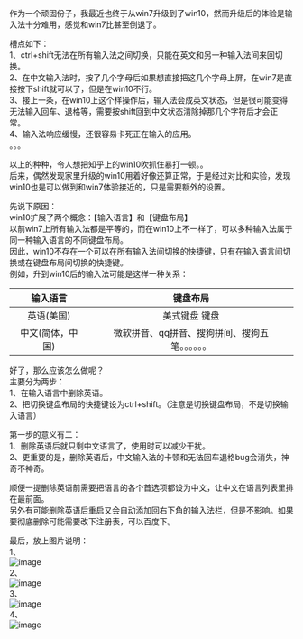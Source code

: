 作为一个顽固份子，我最近也终于从win7升级到了win10，然而升级后的体验是输入法十分难用，感觉和win7比甚至倒退了。  

槽点如下：  
1、ctrl+shift无法在所有输入法之间切换，只能在英文和另一种输入法间来回切换。  
2、在中文输入法时，按了几个字母后如果想直接把这几个字母上屏，在win7是直接按下shift就可以了，但是在win10不行。  
3、接上一条，在win10上这个样操作后，输入法会成英文状态，但是很可能变得无法输入回车、退格等，需要按shift回到中文状态清除掉那几个字符后才会正常。  
4、输入法响应缓慢，还很容易卡死正在输入的应用。  
。。。  
<!--more-->
以上的种种，令人想把知乎上的win10吹抓住暴打一顿。。  
后来，偶然发现家里升级的win10用着好像还算正常，于是经过对比和实验，发现win10也是可以做到和win7体验接近的，只是需要额外的设置。  

先说下原因：  
win10扩展了两个概念：【输入语言】和【键盘布局】  
以前win7上所有输入法都是平等的，而在win10上不一样了，可以多种输入法属于同一种输入语言的不同键盘布局。  
因此，win10不存在一个可以在所有输入法间切换的快捷键，只有在输入语言间切换或在键盘布局间切换的快捷键。  
例如，升到win10后的输入法可能是这样一种关系： 

|输入语言|键盘布局|
|:-:|:-:|
|英语(美国)|美式键盘 键盘|
|中文(简体，中国)|微软拼音、qq拼音、搜狗拼间、搜狗五笔。。。。。。|  

好了，那么应该怎么做呢？  
主要分为两步：  
1、在输入语言中删除英语。  
2、把切换键盘布局的快捷键设为ctrl+shift。（注意是切换键盘布局，不是切换输入语言）  

第一步的意义有二：  
1、删除英语后就只剩中文语言了，使用时可以减少干扰。  
2、更重要的是，删除英语后，中文输入法的卡顿和无法回车退格bug会消失，神奇不神奇。  

顺便一提删除英语前需要把语言的各个首选项都设为中文，让中文在语言列表里排在最前面。  
另外有可能删除英语后重启又会自动添加回右下角的输入法栏，但是不影响。如果要彻底删除可能需要改下注册表，可以百度下。  

最后，放上图片说明：  
1、  
![image](/assets/2022-01-04-如何在win10延续win7的输入习惯/step1.png)  
2、  
![image](/assets/2022-01-04-如何在win10延续win7的输入习惯/step2.png)  
3、  
![image](/assets/2022-01-04-如何在win10延续win7的输入习惯/step3.png)  
4、  
![image](/assets/2022-01-04-如何在win10延续win7的输入习惯/step4.png)
